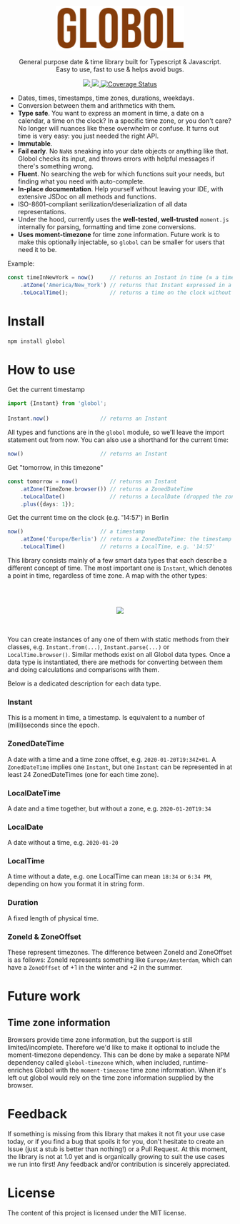 <p align="center">
<img height="100px" src="https://github.com/Artiry/globol/blob/master/logo.png?raw=true">
 </p>
<p align="center">
 General purpose date & time library built for Typescript & Javascript.<br>
Easy to use, fast to use & helps avoid bugs.
 </p>
 <p align="center">
 <a href="https://badge.fury.io/js/globol">
  <img src="https://badge.fury.io/js/globol.svg"/>
 </a>
  <a href="https://travis-ci.org/github/Artiry/globol">
  <img src="https://travis-ci.org/Artiry/globol.svg?branch=master"/>
 </a>
<a href='https://coveralls.io/github/Artiry/globol?branch=master'><img src='https://coveralls.io/repos/github/Artiry/globol/badge.svg?branch=master' alt='Coverage Status' /></a>
 </p>

* Dates, times, timestamps, time zones, durations, weekdays.
* Conversion between them and arithmetics with them.
* **Type safe**. You want to express an moment in time, a date on a calendar, a time on the clock? In a specific time zone, or you don't care? No longer will nuances like these overwhelm or confuse. It turns out time is very easy: you just needed the right API.
* **Immutable**.
* **Fail early**. No `NaN`s sneaking into your date objects or anything like that. Globol checks its input, and throws errors with helpful messages if there's something wrong.
* **Fluent**. No searching the web for which functions suit your needs, but finding what you need with auto-complete.
* **In-place documentation**. Help yourself without leaving your IDE, with extensive JSDoc on all methods and functions.
* ISO-8601-compliant serilization/deserialization of all data representations.
* Under the hood, currently uses the **well-tested**, **well-trusted** `moment.js` internally for parsing, formatting and time zone conversions.
* **Uses moment-timezone** for time zone information. Future work is to make this optionally injectable, so `globol` can be smaller for users that need it to be.

Example:

```javascript
const timeInNewYork = now()     // returns an Instant in time (≡ a timestamp)
    .atZone('America/New_York') // returns that Instant expressed in a certain time zone; a ZonedDateTime
    .toLocalTime();             // returns a time on the clock without a date, a LocalTime
```


# Install

```typescript
npm install globol
```

# How to use
Get the current timestamp
```typescript
import {Instant} from 'globol';

Instant.now()                // returns an Instant
```
All types and functions are in the `globol` module, so we'll leave the import statement out from now.
You can also use a shorthand for the current time:

```typescript
now()                        // returns an Instant
```

Get "tomorrow, in this timezone"
```typescript
const tomorrow = now()          // returns an Instant
    .atZone(TimeZone.browser()) // returns a ZonedDateTime
    .toLocalDate()              // returns a LocalDate (dropped the zone and the time)
    .plus({days: 1});
```

Get the current time on the clock (e.g. '14:57') in Berlin
```typescript
now()                        // a timestamp
    .atZone('Europe/Berlin') // returns a ZonedDateTime: the timestamp represented in this zone
    .toLocalTime()           // returns a LocalTime, e.g. '14:57'
```
This library consists mainly of a few smart data types that each describe a different concept of time. The most important one is `Instant`, which denotes a point in time, regardless of time zone. A map with the other types:

<br/>
<br/>
<p align="center">
<img width="600" src="https://github.com/Artiry/globol/blob/master/docs/type-diagram-1.0.svg?raw=true"/>
</p>
<br/>

You can create instances of any one of them with static methods from their classes, e.g. `Instant.from(...)`,
`Instant.parse(...)` or `LocalTime.browser()`.
Similar methods exist on all Globol data types.
Once a data type is instantiated, there are methods for converting between them and doing calculations and
comparisons with them.

Below is a dedicated description for each data type.

### Instant
This is a moment in time, a timestamp. Is equivalent to a number of (milli)seconds since the epoch.
### ZonedDateTime
A date with a time and a time zone offset, e.g. `2020-01-20T19:34Z+01`. A `ZonedDateTime` implies one `Instant`, but one `Instant` can be represented in at least 24 ZonedDateTimes (one for each time zone).
### LocalDateTime
A date and a time together, but without a zone, e.g. `2020-01-20T19:34`
### LocalDate
A date without a time, e.g. `2020-01-20`
### LocalTime
A time without a date, e.g. one LocalTime can mean `18:34` or `6:34 PM`, depending on how you format it in string form.
### Duration
A fixed length of physical time.
### ZoneId & ZoneOffset
These represent timezones. The difference between ZoneId and ZoneOffset is as follows: ZoneId represents something like `Europe/Amsterdam`, which can have a `ZoneOffset` of +1 in the winter and +2 in the summer.

# Future work
## Time zone information
Browsers provide time zone information, but the support is still limited/incomplete. Therefore we'd like to make it optional to include the moment-timezone dependency. This can be done by make a separate NPM dependency called `globol-timezone` which, when included, runtime-enriches Globol with the `moment-timezone` time zone information. When it's left out globol would rely on the time zone information supplied by the browser.

# Feedback

If something is missing from this library that makes it not fit your use case today, or if you find a bug that spoils
it for you, don't hesitate to create an Issue (just a stub is better than nothing!) or a Pull Request. At this moment, the library is not at 1.0 yet and is organically growing to suit the use cases we run into first! Any feedback and/or contribution is sincerely appreciated.


# License

The content of this project is licensed under the MIT license.
